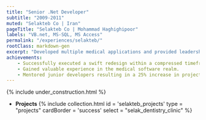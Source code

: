 ```yaml
---
title: "Senior .Net Developer"
subtitle: "2009-2011"
muted: "Selakteb Co | Iran"
pageTitle: "Selakteb Co | Mohammad Haghighipoor" 
labels: "VB.net, MS-SQL, MS Access"
permalink: "/experiences/selakteb/"
rootClass: markdown-gen
excerpt: "Developed multiple medical applications and provided leadership to the web development team."
achievements:
    - Successfully executed a swift redesign within a compressed timeframe of less than two months.
    - Gained valuable experience in the medical software realm.
    - Mentored junior developers resulting in a 25% increase in project completion rates.
---
```


{% include under_construction.html %}

- **Projects**
{% include collection.html 
        id = 'selakteb_projects'
        type = "projects"
        cardBorder = 'success'
        select = "selak_dentistry_clinic"
    %}